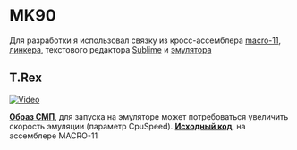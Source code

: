 # MK90

Для разработки я использовал связку из кросс-ассемблера [macro-11](http://retrocmp.com/tools/macro-11-on-windows), [линкера](https://github.com/AK6DN/obj2bin), текстового редактора [Sublime](https://www.sublimetext.com/) и [эмулятора](http://www.pisi.com.pl/piotr433/mk90emue.htm)

## T.Rex
[![Video](https://img.youtube.com/vi/ivxIEHNXE9s/0.jpg)](https://www.youtube.com/watch?v=ivxIEHNXE9s)

**[Образ СМП](https://github.com/azya52/MK90/blob/master/TRex/smp0.bin)**, для запуска на эмуляторе может потребоваться увеличить скорость эмуляции (параметр CpuSpeed).
**[Исходный код](https://github.com/azya52/MK90/blob/master/TRex/trex.mac)**, на ассемблере MACRO-11


